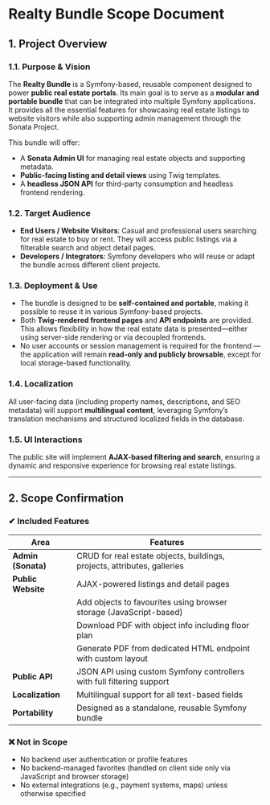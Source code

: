 
# Realty Bundle Scope Document

## 1. Project Overview

### 1.1. Purpose & Vision

The **Realty Bundle** is a Symfony-based, reusable component designed to power **public real estate portals**. Its main goal is to serve as a **modular and portable bundle** that can be integrated into multiple Symfony applications. It provides all the essential features for showcasing real estate listings to website visitors while also supporting admin management through the Sonata Project.

This bundle will offer:
- A **Sonata Admin UI** for managing real estate objects and supporting metadata.
- **Public-facing listing and detail views** using Twig templates.
- A **headless JSON API** for third-party consumption and headless frontend rendering.

### 1.2. Target Audience

- **End Users / Website Visitors**: Casual and professional users searching for real estate to buy or rent. They will access public listings via a filterable search and object detail pages.
- **Developers / Integrators**: Symfony developers who will reuse or adapt the bundle across different client projects.

### 1.3. Deployment & Use

- The bundle is designed to be **self-contained and portable**, making it possible to reuse it in various Symfony-based projects.
- Both **Twig-rendered frontend pages** and **API endpoints** are provided. This allows flexibility in how the real estate data is presented—either using server-side rendering or via decoupled frontends.
- No user accounts or session management is required for the frontend — the application will remain **read-only and publicly browsable**, except for local storage-based functionality.

### 1.4. Localization

All user-facing data (including property names, descriptions, and SEO metadata) will support **multilingual content**, leveraging Symfony’s translation mechanisms and structured localized fields in the database.

### 1.5. UI Interactions

The public site will implement **AJAX-based filtering and search**, ensuring a dynamic and responsive experience for browsing real estate listings.

---

## 2. Scope Confirmation

### ✔ Included Features

| Area                | Features                                                                 |
|---------------------|--------------------------------------------------------------------------|
| **Admin (Sonata)**  | CRUD for real estate objects, buildings, projects, attributes, galleries |
| **Public Website**  | AJAX-powered listings and detail pages                                   |
|                     | Add objects to favourites using browser storage (JavaScript-based)       |
|                     | Download PDF with object info including floor plan                       |
|                     | Generate PDF from dedicated HTML endpoint with custom layout             |
| **Public API**      | JSON API using custom Symfony controllers with full filtering support    |
| **Localization**    | Multilingual support for all text-based fields                           |
| **Portability**     | Designed as a standalone, reusable Symfony bundle                        |

### ❌ Not in Scope

- No backend user authentication or profile features
- No backend-managed favorites (handled on client side only via JavaScript and browser storage)
- No external integrations (e.g., payment systems, maps) unless otherwise specified
